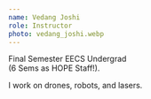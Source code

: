 ```yaml
---
name: Vedang Joshi
role: Instructor
photo: vedang_joshi.webp
---
```


Final Semester EECS Undergrad\
(6 Sems as HOPE Staff!).

I work on drones, robots, and lasers. 